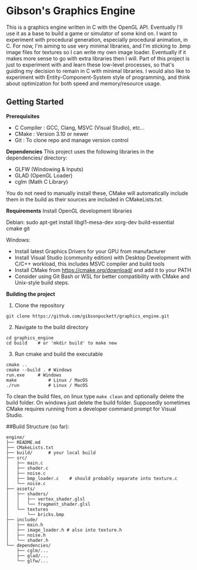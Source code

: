 # Gibson's Graphics Engine

This is a graphics engine written in C with the OpenGL API. Eventually I'll use it as a base to build a game or simulator of some kind on. I want to experiment with procedural generation, especially procedural animation, in C. For now, I'm aiming to use very minimal libraries, and I'm sticking to .bmp image files for textures so I can write my own image loader. Eventually if it makes more sense to go with extra libraries then I will. Part of this project is just to experiment with and learn these low-level processes, so that's guiding my decision to remain in C with minimal libraries. I would also like to experiment with Entity-Component-System style of programming, and think about optimization for both speed and memory/resource usage.

## Getting Started

**Prerequisites**
* C Compiler : GCC, Clang, MSVC (Visual Studio), etc...
* CMake      : Version 3.10 or newer
* Git        : To clone repo and manage version control

**Dependencies**
This project uses the following libraries in the dependencies/ directory:
* GLFW (Windowing & Inputs)
* GLAD (OpenGL Loader)
* cglm (Math C Library)

You do not need to manually install these, CMake will automatically include them in the build as their sources are included in CMakeLists.txt.

**Requirements**
Install OpenGL development libraries

Debian:
sudo apt-get install libgl1-mesa-dev xorg-dev build-essential cmake git

Windows:
- Install latest Graphics Drivers for your GPU from manufacturer
- Install Visual Studio (community edition) with Desktop Development with C/C++ workload, this includes MSVC compiler and build tools
- Install CMake from https://cmake.org/download/ and add it to your PATH
- Consider using Git Bash or WSL for better compatibility with CMake and Unix-style build steps.

**Building the project**
1. Clone the repository
```
git clone https://github.com/gibsonpuckett/graphics_engine.git
```

2. Navigate to the build directory
```
cd graphics_engine
cd build	# or 'mkdir build' to make new 
```

3. Run cmake and build the executable
```
cmake ..
cmake --build . # Windows
run.exe 	# Windows
make  	        # Linux / MacOS
./run 	        # Linux / MacOS
```
To clean the build files, on linux type `make clean` and optionally delete the build folder. On windows just delete the build folder. Supposedly sometimes CMake requires running from a developer command prompt for Visual Studio.

##Build Structure (so far):
```
engine/
├── README.md
├── CMakeLists.txt
├── build/		# your local build
├── src/
│   ├── main.c
│   ├── shader.c
│   ├── noise.c
│   ├── bmp_loader.c	# should probably separate into texture.c
│   └── noise.c
├── assets/
│   ├── shaders/
│   │   ├── vertex_shader.glsl
│   │   └── fragment_shader.glsl
│   └── textures
│       └── bricks.bmp
├── include/
│   ├── main.h
│   ├── image_loader.h # also into texture.h
│   ├── noise.h
│   └── shader.h
└── dependencies/
    ├── cglm/...
    ├── glad/...
    └── glfw/...
```
